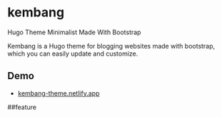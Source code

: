# kembang
Hugo Theme Minimalist Made With Bootstrap

Kembang is a Hugo theme for blogging websites made with bootstrap, which you can easily update and customize.

## Demo

- [kembang-theme.netlify.app](https://kembang-theme.netlify.app/)

##feature 

